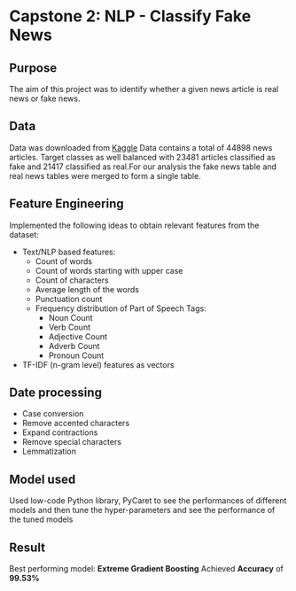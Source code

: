 # Capstone 2: NLP - Classify Fake News

## Purpose
The aim of this project was to identify whether a given news article is real news or fake news.

## Data
Data was downloaded from [Kaggle](https://www.kaggle.com/clmentbisaillon/fake-and-real-news-dataset) 
Data contains a total of 44898 news articles. Target classes as well balanced with 23481 articles classified as fake and 21417 classified as real.For our analysis the fake news table and real news tables were merged to form a single table.

## Feature Engineering
Implemented the following ideas to obtain relevant features from the dataset:

- Text/NLP based features:
  - Count of words
  - Count of words starting with upper case 
  - Count of characters
  - Average length of the words
  - Punctuation count
  - Frequency distribution of Part of Speech Tags:
    - Noun Count
    - Verb Count
    - Adjective Count
    - Adverb Count
    - Pronoun Count
- TF-IDF (n-gram level) features as vectors


## Date processing

- Case conversion
- Remove accented characters
- Expand contractions
- Remove special characters
- Lemmatization

## Model used

Used low-code Python library, PyCaret to see the performances of different models and then tune the hyper-parameters and see the performance of the tuned models

## Result

Best performing model: **Extreme Gradient Boosting** 
Achieved **Accuracy** of **99.53%**  


